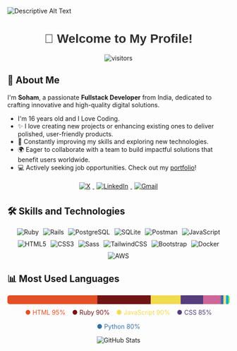 ![Descriptive Alt Text]([https://media4.giphy.com/media/v1.Y2lkPTc5MGI3NjExcHd6MnlqdDA0eDgxaW4yeXhkemFqYTBpYXh1d2U0aXRvdTB6bWt6dSZlcD12MV9pbnRlcm5hbF9naWZfYnlfaWQmY3Q9Zw/F0OJGFoTZdhVwQ4lGg/giphy.gif](https://media2.giphy.com/media/v1.Y2lkPTc5MGI3NjExM3dpaXpnODR3ZmZyM2J2Z3ZwMGNiNnRmcWg0OHRwMHBvNGJwaGtzYyZlcD12MV9pbnRlcm5hbF9naWZfYnlfaWQmY3Q9Zw/5UA8yzZgQeq3C02eA2/giphy.gif))
>



<h1 align="center" style="font-family: 'Arial', sans-serif; color: #2E2E2E;">👋 Welcome to My Profile!</h1>

<p align="center">
  <img src="https://visitor-badge.laobi.icu/badge?page_id=sh1yuu.sh1yuu" alt="visitors" style="transition: transform 0.3s ease-in-out;" onmouseover="this.style.transform='scale(1.1)'" onmouseout="this.style.transform='scale(1)'">
</p>

## 💬 About Me
I'm **Soham**, a passionate **Fullstack Developer** from India, dedicated to crafting innovative and high-quality digital solutions.

-  I'm 16 years old and I Love Coding.
- ✨ I love creating new projects or enhancing existing ones to deliver polished, user-friendly products.
- 🚀 Constantly improving my skills and exploring new technologies.
- 🌍 Eager to collaborate with a team to build impactful solutions that benefit users worldwide.
- 💻 Actively seeking job opportunities. Check out my [portfolio](https://www.sohamchavan.site/)!

<p align="center">
  <a href="https://x.com/soham_chavan07">
    <img src="https://img.shields.io/badge/X-000000?style=for-the-badge&logo=x&logoColor=white" alt="X" style="margin: 5px; transition: all 0.3s ease;" onmouseover="this.style.transform='scale(1.1)'" onmouseout="this.style.transform='scale(1)'">
  </a>
  <a href="https://www.linkedin.com/in/sohamchavan07/">
    <img src="https://img.shields.io/badge/LinkedIn-0077B5?style=for-the-badge&logo=linkedin&logoColor=white" alt="LinkedIn" style="margin: 5px; transition: all 0.3s ease;" onmouseover="this.style.transform='scale(1.1)'" onmouseout="this.style.transform='scale(1)'">
  </a>
  <a href="mailto:sohamchavan.sc07@gmail.com">
    <img src="https://img.shields.io/badge/Gmail-D14836?style=for-the-badge&logo=gmail&logoColor=white" alt="Gmail" style="margin: 5px; transition: all 0.3s ease;" onmouseover="this.style.transform='scale(1.1)'" onmouseout="this.style.transform='scale(1)'">
  </a>
</p>

## 🛠️ Skills and Technologies
<div align="center" style="display: flex; flex-wrap: wrap; justify-content: center; gap: 10px;">
  <img src="https://img.shields.io/badge/Ruby-CC342D?style=for-the-badge&logo=ruby&logoColor=white" alt="Ruby" style="animation: fadeIn 1s ease-in;">
  <img src="https://img.shields.io/badge/Rails-CC0000?style=for-the-badge&logo=rubyonrails&logoColor=white" alt="Rails" style="animation: fadeIn 1.2s ease-in;">
  <img src="https://img.shields.io/badge/PostgreSQL-316192?style=for-the-badge&logo=postgresql&logoColor=white" alt="PostgreSQL" style="animation: fadeIn 1.4s ease-in;">
  <img src="https://img.shields.io/badge/SQLite-07405E?style=for-the-badge&logo=sqlite&logoColor=white" alt="SQLite" style="animation: fadeIn 1.6s ease-in;">
  <img src="https://img.shields.io/badge/Postman-FF6C37?style=for-the-badge&logo=postman&logoColor=white" alt="Postman" style="animation: fadeIn 1.8s ease-in;">
  <img src="https://img.shields.io/badge/JavaScript-323330?style=for-the-badge&logo=javascript&logoColor=F7DF1E" alt="JavaScript" style="animation: fadeIn 2s ease-in;">
  <img src="https://img.shields.io/badge/HTML5-E34F26?style=for-the-badge&logo=html5&logoColor=white" alt="HTML5" style="animation: fadeIn 2.2s ease-in;">
  <img src="https://img.shields.io/badge/CSS3-1572B6?style=for-the-badge&logo=css3&logoColor=white" alt="CSS3" style="animation: fadeIn 2.4s ease-in;">
  <img src="https://img.shields.io/badge/Sass-CC6699?style=for-the-badge&logo=sass&logoColor=white" alt="Sass" style="animation: fadeIn 2.6s ease-in;">
  <img src="https://img.shields.io/badge/Tailwind_CSS-38B2AC?style=for-the-badge&logo=tailwind-css&logoColor=white" alt="TailwindCSS" style="animation: fadeIn 2.8s ease-in;">
  <img src="https://img.shields.io/badge/Bootstrap-563D7C?style=for-the-badge&logo=bootstrap&logoColor=white" alt="Bootstrap" style="animation: fadeIn 3s ease-in;">
  <img src="https://img.shields.io/badge/Docker-2CA5E0?style=for-the-badge&logo=docker&logoColor=white" alt="Docker" style="animation: fadeIn 3.2s ease-in;">
  <img src="https://img.shields.io/badge/Amazon_AWS-FF9900?style=for-the-badge&logo=amazonaws&logoColor=white" alt="AWS" style="animation: fadeIn 3.4s ease-in;">
</div>

## 📊 Most Used Languages
<div style="height: 20px; width: 100%; background: linear-gradient(to right, #E34F26 0%, #E34F26 40.44%, #701516 40.44%, #701516 64.42%, #F0DB4F 64.42%, #F0DB4F 78.05%, #563D7C 78.05%, #563D7C 88.15%, #CD6799 88.15%, #CD6799 95.99%, #3572A5 95.99%, #3572A5 97.22%, #EADF8F 97.22%, #EADF8F 98.38%, #00ADD8 98.38%, #00ADD8 99.35%, #89E051 99.35%, #89E051 100%); border-radius: 5px; animation: slideIn 1.5s ease-in-out;"></div>
<div style="display: flex; flex-wrap: wrap; justify-content: center; gap: 15px; margin-top: 10px;">
  <span style="color: #E34F26;">● HTML 95%</span>
  <span style="color: #701516;">● Ruby 90%</span>
  <span style="color: #F0DB4F;">● JavaScript 90%</span>
  <span style="color: #563D7C;">● CSS 85%</span>
  <span style="color: #3572A5;">● Python 80%</span>
</div>

<p align="center">
  <img src="https://github-readme-stats.vercel.app/api?username=sohamchavan07&show_icons=true&theme=radical&hide_border=true" alt="GitHub Stats" style="animation: fadeIn 2s ease-in;">
</p>

